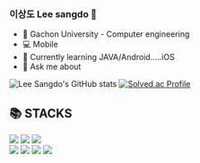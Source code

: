 

### 이상도 Lee sangdo 👋

- 🏫 Gachon University - Computer engineering 
- 💻 Mobile
- 🤔 Currently learning JAVA/Android.....iOS
- 💬 Ask me about


![Lee Sangdo's GitHub stats](https://github-readme-stats.vercel.app/api?username=SANGDOLEE&show_icons=true&theme=radical)
[![Solved.ac Profile](http://mazassumnida.wtf/api/v2/generate_badge?boj=xkdxh625)](https://solved.ac/xkdxh625/)

<h2>📚 STACKS</h2></div>

<div> 
  <img src="https://img.shields.io/badge/github-181717?style=for-the-badge&logo=github&logoColor=white">
  <img src="https://img.shields.io/badge/git-F05032?style=for-the-badge&logo=git&logoColor=white">
  <img src="https://img.shields.io/badge/naver-03C75A?style=for-the-badge&logo=Naver&logoColor=white">
  <br>
  
  <img src="https://img.shields.io/badge/java-007396?style=for-the-badge&logo=java&logoColor=white">
  <img src="https://img.shields.io/badge/swift-F05138?style=for-the-badge&logo=Swift&logoColor=white">
  <img src="https://img.shields.io/badge/AndroidStudio-3DDC84?style=for-the-badge&logo=AndroidStudio&logoColor=white">
  <img src="https://img.shields.io/badge/xcode-147EFB?style=for-the-badge&logo=xcode&logoColor=white">
  <br>
 
</div>
